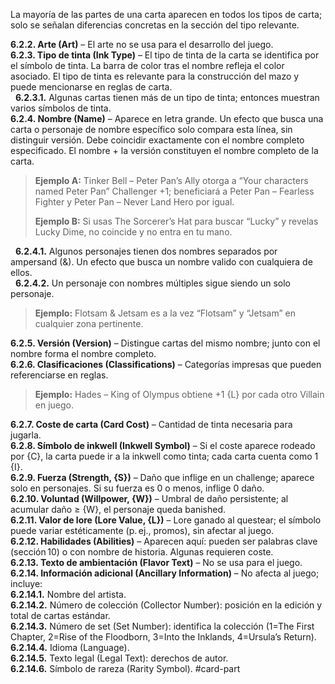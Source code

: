 
La mayoría de las partes de una carta aparecen en todos los tipos de carta; solo se señalan diferencias concretas en la sección del tipo relevante.

**6.2.2. Arte (Art)** – El arte no se usa para el desarrollo del juego.  
**6.2.3. Tipo de tinta (Ink Type)** – El tipo de tinta de la carta se identifica por el símbolo de tinta. La barra de color tras el nombre refleja el color asociado. El tipo de tinta es relevante para la construcción del mazo y puede mencionarse en reglas de carta.  
  **6.2.3.1.** Algunas cartas tienen más de un tipo de tinta; entonces muestran varios símbolos de tinta.  
**6.2.4. Nombre (Name)** – Aparece en letra grande. Un efecto que busca una carta o personaje de nombre específico solo compara esta línea, sin distinguir versión. Debe coincidir exactamente con el nombre completo especificado. El nombre + la versión constituyen el nombre completo de la carta.

> **Ejemplo A:** Tinker Bell – Peter Pan’s Ally otorga a “Your characters named Peter Pan” Challenger +1; beneficiará a Peter Pan – Fearless Fighter y Peter Pan – Never Land Hero por igual.
> 
> **Ejemplo B:** Si usas The Sorcerer’s Hat para buscar “Lucky” y revelas Lucky Dime, no coincide y no entra en tu mano.

  **6.2.4.1.** Algunos personajes tienen dos nombres separados por ampersand (&). Un efecto que busca un nombre valido con cualquiera de ellos.  
  **6.2.4.2.** Un personaje con nombres múltiples sigue siendo un solo personaje.

> **Ejemplo:** Flotsam & Jetsam es a la vez “Flotsam” y “Jetsam” en cualquier zona pertinente.

**6.2.5. Versión (Version)** – Distingue cartas del mismo nombre; junto con el nombre forma el nombre completo.  
**6.2.6. Clasificaciones (Classifications)** – Categorías impresas que pueden referenciarse en reglas.

> **Ejemplo:** Hades – King of Olympus obtiene +1 {L} por cada otro Villain en juego.

**6.2.7. Coste de carta (Card Cost)** – Cantidad de tinta necesaria para jugarla.  
**6.2.8. Símbolo de inkwell (Inkwell Symbol)** – Si el coste aparece rodeado por {C}, la carta puede ir a la inkwell como tinta; cada carta cuenta como 1 {I}.  
**6.2.9. Fuerza (Strength, {S})** – Daño que inflige en un challenge; aparece solo en personajes. Si su fuerza es 0 o menos, inflige 0 daño.  
**6.2.10. Voluntad (Willpower, {W})** – Umbral de daño persistente; al acumular daño ≥ {W}, el personaje queda banished.  
**6.2.11. Valor de lore (Lore Value, {L})** – Lore ganado al questear; el símbolo puede variar estéticamente (p. ej., promos), sin afectar al juego.  
**6.2.12. Habilidades (Abilities)** – Aparecen aquí: pueden ser palabras clave (sección 10) o con nombre de historia. Algunas requieren coste.  
**6.2.13. Texto de ambientación (Flavor Text)** – No se usa para el juego.  
**6.2.14. Información adicional (Ancillary Information)** – No afecta al juego; incluye:  
**6.2.14.1.** Nombre del artista.  
**6.2.14.2.** Número de colección (Collector Number): posición en la edición y total de cartas estándar.  
**6.2.14.3.** Número de set (Set Number): identifica la colección (1=The First Chapter, 2=Rise of the Floodborn, 3=Into the Inklands, 4=Ursula’s Return).  
**6.2.14.4.** Idioma (Language).  
**6.2.14.5.** Texto legal (Legal Text): derechos de autor.  
**6.2.14.6.** Símbolo de rareza (Rarity Symbol).
#card-part